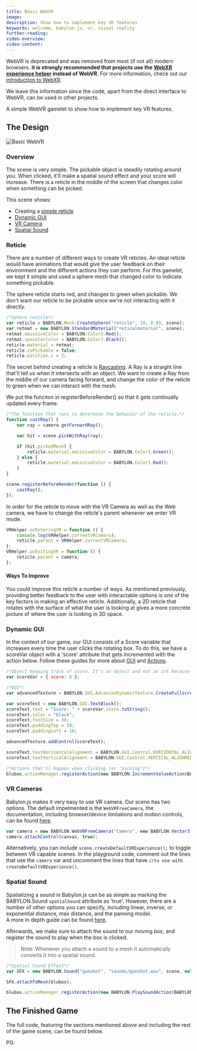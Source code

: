 ```yaml
---
title: Basic WebVR
image:
description: Show how to implement key VR features
keywords: welcome, babylon.js, vr, visual reality
further-reading:
video-overview:
video-content:
---
```


WebVR is deprecated and was removed from most (if not all) modern browsers. **it is strongly recommended that projects use the [WebXR experience helper](/divingDeeper/webXR/webXRExperienceHelpers) instead of WebVR**. For more information, check out our [introduction to WebXR](/divingDeeper/webXR/introToWebXR).

We leave this information since the code, apart from the direct interface to WebVR,  can be used in other projects.

A simple WebVR gamelet to show how to implement key VR features.

## The Design

![Basic WebVR](https://i.gyazo.com/dc1ad24a692ada3e5d00c206a366519c.gif)

### Overview

The scene is very simple. The pickable object is steadily rotating around you. When clicked, it'll make a spatial sound effect and your score will increase. There is a reticle in the middle of the screen that changes color when something can be picked.

This scene shows:

-   Creating a [simple reticle](#reticle)
-   [Dynamic GUI](#dynamic-gui)
-   [VR Camera](#vr-cameras)
-   [Spatial Sound](#spatial-sound)

### Reticle

There are a number of different ways to create VR reticles. An ideal reticle would have animations that would give the user feedback on their environment and the different actions they can perform. For this gamelet, we kept it simple and used a sphere mesh that changed color to indicate something pickable.

The sphere reticle starts red, and changes to green when pickable. We don't want our reticle to be pickable since we're not interacting with it directly.

```javascript
/*Sphere reticle*/
var reticle = BABYLON.Mesh.CreateSphere("reticle", 10, 0.03, scene);
var retmat = new BABYLON.StandardMaterial("reticalmaterial", scene);
retmat.emissiveColor = BABYLON.Color3.Red();
retmat.specularColor = BABYLON.Color3.Black();
reticle.material = retmat;
reticle.isPickable = false;
reticle.position.z = 2;
```

The secret behind creating a reticle is [Raycasting](/divingDeeper/mesh/interactions/picking_collisions). A Ray is a straight line that'll tell us when it intersects with an object. We want to create a Ray from the middle of our camera facing forward, and change the color of the reticle to green when we can interact with the mesh.

We put the funciton in registerBeforeRender() so that it gets continually updated every frame.

```javascript
/*The function that runs to determine the behavior of the reticle.*/
function castRay() {
    var ray = camera.getForwardRay();

    var hit = scene.pickWithRay(ray);

    if (hit.pickedMesh) {
        reticle.material.emissiveColor = BABYLON.Color3.Green();
    } else {
        reticle.material.emissiveColor = BABYLON.Color3.Red();
    }
}

scene.registerBeforeRender(function () {
    castRay();
});
```

In order for the reticle to move with the VR Camera as well as the Web camera, we have to change the reticle's parent whenever we enter VR mode.

```javascript
VRHelper.onEnteringVR = function () {
    console.log(VRHelper.currentVRCamera);
    reticle.parent = VRHelper.currentVRCamera;
};
VRHelper.onExitingVR = function () {
    reticle.parent = camera;
};
```

#### Ways To Improve

You could improve this reticle a number of ways. As mentioned previously, providing better feedback to the user with interactable options is one of the key factors in making an effective reticle. Additionally, a 2D reticle that rotates with the surface of what the user is looking at gives a more concrete picture of where the user is looking in 3D space.

### Dynamic GUI

In the context of our game, our GUI consists of a Score variable that increases every time the user clicks the rotating box. To do this, we have a scoreVar object with a 'score' attribute that gets incremented with the action below. Follow these guides for more about [GUI](/divingDeeper/gui/gui) and [Actions](/divingDeeper/events/actions).

```javascript
/*Object keeping track of score. It's an object and not an int because of the available actions. */
var scoreVar = { score: 0 };

/*GUI*/
var advancedTexture = BABYLON.GUI.AdvancedDynamicTexture.CreateFullscreenUI("UI");

var scoreText = new BABYLON.GUI.TextBlock();
scoreText.text = "Score: " + scoreVar.score.toString();
scoreText.color = "black";
scoreText.fontSize = 30;
scoreText.paddingTop = 10;
scoreText.paddingLeft = 10;

advancedTexture.addControl(scoreText);

scoreText.textHorizontalAlignment = BABYLON.GUI.Control.HORIZONTAL_ALIGNMENT_LEFT;
scoreText.textVerticalAlignment = BABYLON.GUI.Control.VERTICAL_ALIGNMENT_TOP;

/*Actions that'll happen when clicking (or "picking")*/
blubox.actionManager.registerAction(new BABYLON.IncrementValueAction(BABYLON.ActionManager.OnPickTrigger, scoreVar, "score", 1));
```

### VR Cameras

Babylon.js makes it very easy to use VR camera. Our scene has two options. The default impelmented is the `WebVRFreeCamera`, the documentation, including browser/device limitations and motion controls, can be found [here](/divingDeeper/cameras/webVRCamera).

```javascript
var camera = new BABYLON.WebVRFreeCamera("Camera", new BABYLON.Vector3(0, 1, 0), scene);
camera.attachControl(canvas, true);
```

Alternatively, you can include `scene.createDefaultVRExperience();` to toggle between VR capable scenes. In the playground code, comment out the lines that use the `camera` var and uncomment the lines that have `//to use with createDefaultVRExperience()`.

### Spatial Sound

Spatializing a sound in Babylon.js can be as simple as marking the BABYLON.Sound `spatialSound` attribute as 'true'. However, there are a number of other options you can specify, including linear, inverse, or exponential distance, max distance, and the panning model.  
A more in depth guide can be found [here](/divingDeeper/audio/playingSoundsMusic#creating-a-spatial-3d-sound).

Afterwards, we make sure to attach the sound to our moving box, and register the sound to play when the box is clicked.

> Note: Whenever you attach a sound to a mesh it automatically converts it into a spatial sound.

```javascript
/*Spatial Sound Effect*/
var SFX = new BABYLON.Sound("gunshot", "sounds/gunshot.wav", scene, null, { maxDistance: 50, loop: false, autoplay: false, spatialSound: true }); //no need to set spatialSound if attaching to a mesh

SFX.attachToMesh(blubox);

blubox.actionManager.registerAction(new BABYLON.PlaySoundAction(BABYLON.ActionManager.OnPickTrigger, SFX));
```

## The Finished Game

The full code, featuring the sections mentioned above and including the rest of the game scene, can be found below.

PG: <Playground id="#KJ8ZRZ#2" title="Full VR Game" description= "The game in action."/>
